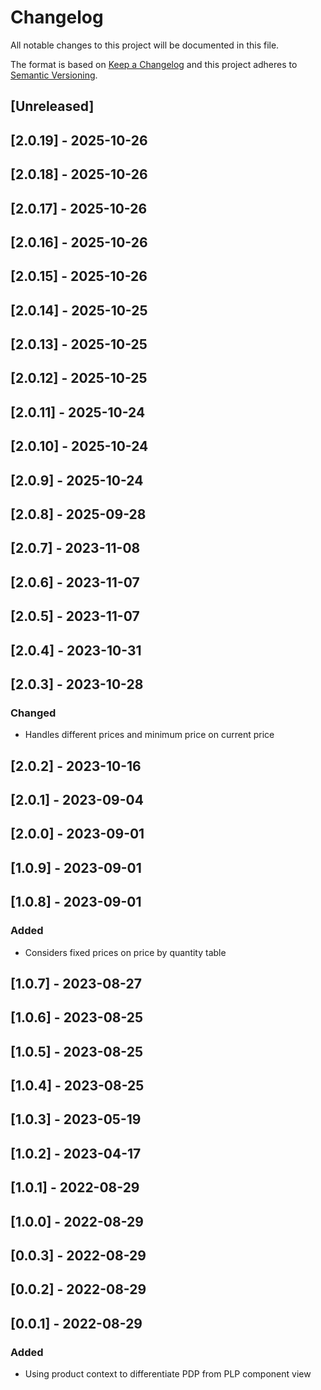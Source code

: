# Changelog

All notable changes to this project will be documented in this file.

The format is based on [Keep a Changelog](http://keepachangelog.com/en/1.0.0/)
and this project adheres to [Semantic Versioning](http://semver.org/spec/v2.0.0.html).

## [Unreleased]

## [2.0.19] - 2025-10-26

## [2.0.18] - 2025-10-26

## [2.0.17] - 2025-10-26

## [2.0.16] - 2025-10-26

## [2.0.15] - 2025-10-26

## [2.0.14] - 2025-10-25

## [2.0.13] - 2025-10-25

## [2.0.12] - 2025-10-25

## [2.0.11] - 2025-10-24

## [2.0.10] - 2025-10-24

## [2.0.9] - 2025-10-24

## [2.0.8] - 2025-09-28

## [2.0.7] - 2023-11-08

## [2.0.6] - 2023-11-07

## [2.0.5] - 2023-11-07

## [2.0.4] - 2023-10-31

## [2.0.3] - 2023-10-28

### Changed

- Handles different prices and minimum price on current price

## [2.0.2] - 2023-10-16

## [2.0.1] - 2023-09-04

## [2.0.0] - 2023-09-01

## [1.0.9] - 2023-09-01

## [1.0.8] - 2023-09-01

### Added

- Considers fixed prices on price by quantity table

## [1.0.7] - 2023-08-27

## [1.0.6] - 2023-08-25

## [1.0.5] - 2023-08-25

## [1.0.4] - 2023-08-25

## [1.0.3] - 2023-05-19

## [1.0.2] - 2023-04-17

## [1.0.1] - 2022-08-29

## [1.0.0] - 2022-08-29

## [0.0.3] - 2022-08-29

## [0.0.2] - 2022-08-29

## [0.0.1] - 2022-08-29

### Added

- Using product context to differentiate PDP from PLP component view
